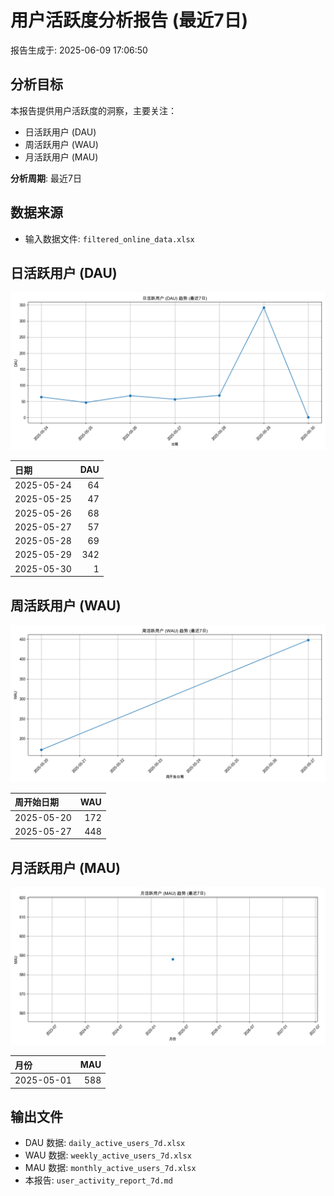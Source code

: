 # 用户活跃度分析报告 (最近7日)

报告生成于: 2025-06-09 17:06:50

## 分析目标
本报告提供用户活跃度的洞察，主要关注：
- 日活跃用户 (DAU)
- 周活跃用户 (WAU)
- 月活跃用户 (MAU)

**分析周期**: 最近7日

## 数据来源
- 输入数据文件: `filtered_online_data.xlsx`

## 日活跃用户 (DAU)
![DAU趋势图](dau_trend_7d.png)

| 日期       |   DAU |
|:-----------|------:|
| 2025-05-24 |    64 |
| 2025-05-25 |    47 |
| 2025-05-26 |    68 |
| 2025-05-27 |    57 |
| 2025-05-28 |    69 |
| 2025-05-29 |   342 |
| 2025-05-30 |     1 |

## 周活跃用户 (WAU)
![WAU趋势图](wau_trend_7d.png)

| 周开始日期   |   WAU |
|:-------------|------:|
| 2025-05-20   |   172 |
| 2025-05-27   |   448 |

## 月活跃用户 (MAU)
![MAU趋势图](mau_trend_7d.png)

| 月份       |   MAU |
|:-----------|------:|
| 2025-05-01 |   588 |

## 输出文件
- DAU 数据: `daily_active_users_7d.xlsx`
- WAU 数据: `weekly_active_users_7d.xlsx`
- MAU 数据: `monthly_active_users_7d.xlsx`
- 本报告: `user_activity_report_7d.md`
